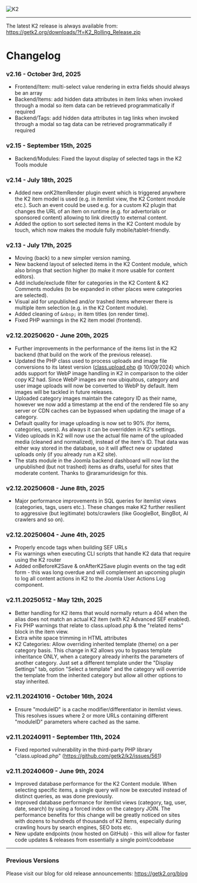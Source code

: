 ![K2](https://updates.getk2.org/images/k2_logo.png)
***

The latest K2 release is always available from: https://getk2.org/downloads/?f=K2_Rolling_Release.zip

# Changelog

### v2.16 - October 3rd, 2025
- Frontend/Item: multi-select value rendering in extra fields should always be an array
- Backend/Items: add hidden data attributes in item links when invoked through a modal so item data can be retrieved programmatically if required
- Backend/Tags: add hidden data attributes in tag links when invoked through a modal so tag data can be retrieved programmatically if required

### v2.15 - September 15th, 2025
- Backend/Modules: Fixed the layout display of selected tags in the K2 Tools module

### v2.14 - July 18th, 2025
- Added new onK2ItemRender plugin event which is triggered anywhere the K2 item model is used (e.g. in itemlist view, the K2 Content module etc.). Such an event could be used e.g. for a custom K2 plugin that changes the URL of an item on runtime (e.g. for advertorials or sponsored content) allowing to link directly to external content.
- Added the option to sort selected items in the K2 Content module by touch, which now makes the module fully mobile/tablet-friendly.

### v2.13 - July 17th, 2025
- Moving (back) to a new simpler version naming.
- New backend layout of selected items in the K2 Content module, which also brings that section higher (to make it more usable for content editors).
- Add include/exclude filter for categories in the K2 Content & K2 Comments modules (to be expanded in other places were categories are selected).
- Visual aid for unpublished and/or trashed items wherever there is multiple item selection (e.g. in the K2 Content module).
- Added cleaning of `&nbsp;` in item titles (on render time).
- Fixed PHP warnings in the K2 item model (frontend).

### v2.12.20250620 - June 20th, 2025
- Further improvements in the performance of the items list in the K2 backend (that build on the work of the previous release).
- Updated the PHP class used to process uploads and image file conversions to its latest version ([class.upload.php](https://github.com/verot/class.upload.php) @ 10/09/2024) which adds support for WebP image handling in K2 in comparison to the older copy K2 had. Since WebP images are now ubiquitous, category and user image uploads will now be converted to WebP by default. Item images will be tackled in future releases.
- Uploaded category images maintain the category ID as their name, however we now add a timestamp at the end of the rendered file so any server or CDN caches can be bypassed when updating the image of a category.
- Default quality for image uploading is now set to 90% (for items, categories, users). As always it can be overridden in K2's settings.
- Video uploads in K2 will now use the actual file name of the uploaded media (cleaned and normalized), instead of the item's ID. That data was either way stored in the database, so it will affect new or updated uploads only (if you already run a K2 site).
- The stats module in the Joomla backend dashboard will now list the unpublished (but not trashed) items as drafts, useful for sites that moderate content. Thanks to @raramuridesign for this.

### v2.12.20250608 - June 8th, 2025
- Major performance improvements in SQL queries for itemlist views (categories, tags, users etc.). These changes make K2 further resilient to aggressive (but legitimate) bots/crawlers (like GoogleBot, BingBot, AI crawlers and so on).

### v2.12.20250604 - June 4th, 2025
- Properly encode tags when building SEF URLs
- Fix warnings when executing CLI scripts that handle K2 data that require using the K2 router
- Added onBeforeK2Save & onAfterK2Save plugin events on the tag edit form - this was long overdue and will complement an upcoming plugin to log all content actions in K2 to the Joomla User Actions Log component.

### v2.11.20250512 - May 12th, 2025
- Better handling for K2 items that would normally return a 404 when the alias does not match an actual K2 item (with K2 Advanced SEF enabled).
- Fix PHP warnings that relate to class.upload.php & the "related items" block in the item view.
- Extra white space trimming in HTML attributes
- K2 Categories: Allow overriding inherited template (theme) on a per category basis. This change in K2 allows you to bypass template inheritance ONLY, when a category already inherits the parameters of another category. Just set a different template under the "Display Settings" tab, option "Select a template" and the category will override the template from the inherited category but allow all other options to stay inherited.

### v2.11.20241016 - October 16th, 2024
- Ensure "moduleID" is a cache modifier/differentiator in itemlist views. This resolves issues where 2 or more URLs containing different "moduleID" parameters where cached as the same.

### v2.11.20240911 - September 11th, 2024
- Fixed reported vulnerability in the third-party PHP library "class.upload.php" (https://github.com/getk2/k2/issues/561)

### v2.11.20240609 - June 9th, 2024
- Improved database performance for the K2 Content module. When selecting specific items, a single query will now be executed instead of distinct queries, as was done previously.
- Improved database performance for itemlist views (category, tag, user, date, search) by using a forced index on the category JOIN. The performance benefits for this change will be greatly noticed on sites with dozens to hundreds of thousands of K2 items, especially during crawling hours by search engines, SEO bots etc.
- New update endpoints (now hosted on GitHub) - this will allow for faster code updates & releases from essentially a single point/codebase

---

### Previous Versions
Please visit our blog for old release announcements: https://getk2.org/blog
